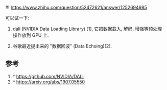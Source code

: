 #! https://www.zhihu.com/question/52472621/answer/1252694985

[comment]: <> (Answer URL: https://www.zhihu.com/question/52472621/answer/1252694985)
[comment]: <> (Question Title: GPU编程的IO瓶颈如何解决?)
[comment]: <> (Author Name: 采石工)
[comment]: <> (Create Time: 2020-05-29 12:14:18)

可以试一下:

1) dali (NVIDIA Data Loading Library) [1], 它把数据载入, 解码, 增强等预处理操作放到 GPU 上.

2) 谷歌最近提出来的 "数据回波" (Data Echoing)[2].

##  参考

  1. ^  [ https://github.com/NVIDIA/DALI ](https://github.com/NVIDIA/DALI)
  2. ^  [ https://arxiv.org/abs/1907.05550 ](https://arxiv.org/abs/1907.05550)

